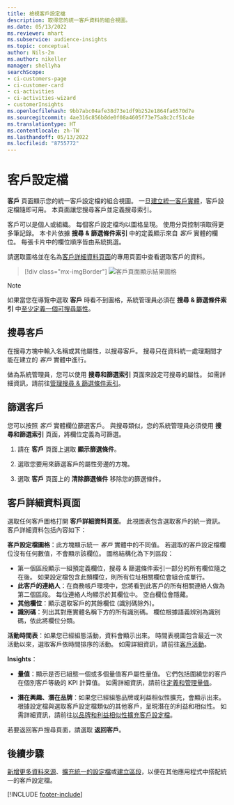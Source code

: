 ```yaml
---
title: 檢視客戶設定檔
description: 取得您的統一客戶資料的組合視圖。
ms.date: 05/13/2022
ms.reviewer: mhart
ms.subservice: audience-insights
ms.topic: conceptual
author: Nils-2m
ms.author: nikeller
manager: shellyha
searchScope:
- ci-customers-page
- ci-customer-card
- ci-activities
- ci-activities-wizard
- customerInsights
ms.openlocfilehash: 9bb7abc04afe38d73e1df9b252e1864fa6570d7e
ms.sourcegitcommit: 4ae316c856b8de0f08a4605f73e75a8c2cf51c4e
ms.translationtype: HT
ms.contentlocale: zh-TW
ms.lasthandoff: 05/13/2022
ms.locfileid: "8755772"
---
```

# <a name="customer-profiles"></a>客戶設定檔

**客戶** 頁面顯示您的統一客戶設定檔的組合視圖。 一旦[建立統一客戶實體](data-unification.md)，客戶設定檔隨即可用。 本頁面讓您搜尋客戶並定義搜尋索引。

客戶可以是個人或組織。 每個客戶設定檔均以圖格呈現。 使用分頁控制項取得更多筆記錄。 本卡片依據 **搜尋 & 篩選條件索引** 中的定義顯示來自 *客戶* 實體的欄位。 每張卡片中的欄位順序皆由系統挑選。

請選取圖格並在名為[客戶詳細資料頁面](customer-profiles.md#customer-details-page)的專用頁面中查看選取客戶的資料。

> [!div class="mx-imgBorder"]
> ![客戶頁面顯示結果圖格](media/customers-page-result-tiles-B2C.png "客戶頁面顯示結果圖格")

> [!NOTE]
> 如果當您在導覽中選取 **客戶** 時看不到圖格，系統管理員必須在 **搜尋 & 篩選條件索引** 中[至少定義一個可搜尋屬性](search-filter-index.md)。

## <a name="search-for-customers"></a>搜尋客戶

在搜尋方塊中輸入名稱或其他屬性，以搜尋客戶。 搜尋只在資料統一處理期間才能在建立的 *客戶* 實體中進行。

做為系統管理員，您可以使用 **搜尋和篩選索引** 頁面來設定可搜尋的屬性。 如需詳細資訊，請前往[管理搜尋 & 篩選條件索引](search-filter-index.md)。

## <a name="filter-customers"></a>篩選客戶

您可以按照 *客戶* 實體欄位篩選客戶。 與搜尋類似，您的系統管理員必須使用 **搜尋和篩選索引** 頁面，將欄位定義為可篩選。

1. 請在 **客戶** 頁面上選取 **顯示篩選條件**。

1. 選取您要用來篩選客戶的屬性旁邊的方塊。

1. 選取 **客戶** 頁面上的 **清除篩選條件** 移除您的篩選條件。

## <a name="customer-details-page"></a>客戶詳細資料頁面

選取任何客戶圖格打開 **客戶詳細資料頁面**。 此視圖表包含選取客戶的統一資訊。 客戶詳細資料包括內容如下：

**客戶設定檔圖格**：此方塊顯示統一 *客戶* 實體中的不同值。 若選取的客戶設定檔欄位沒有任何數值，不會顯示該欄位。 圖格結構化為下列區段：

- 第一個區段顯示一組預定義欄位，搜尋 & 篩選條件索引一部分的所有欄位隨之在後。 如果設定檔包含此類欄位，則所有位址相關欄位會組合成單行。
- **此客戶的連絡人**：在商務帳戶環境中，您將看到此客戶的所有相關連絡人做為第二個區段。 每位連絡人均顯示於其欄位中。 空白欄位會隱藏。
- **其他欄位**：顯示選取客戶的其餘欄位 (識別碼除外)。
- **識別碼**：列出其對應實體名稱下方的所有識別碼。 欄位根據語義辨別為識別碼，依此將欄位分類。

**活動時間表**：如果您已經組態活動，資料會顯示出來。 時間表視圖包含最近一次活動以來，選取客戶依時間排序的活動。 如需詳細資訊，請前往[客戶活動](activities.md)。

**Insights**：

- **量值**：顯示是否已組態一個或多個量值客戶屬性量值。 它們包括圍繞您的客戶在個別客戶等級的 KPI 計算值。 如需詳細資訊，請前往[定義和管理量值](measures.md)。

- **潛在興趣、潛在品牌**：如果您已經組態品牌或利益相似性擴充，會顯示出來。 根據設定檔與選取客戶設定檔類似的其他客戶，呈現潛在的利益和相似性。 如需詳細資訊，請前往[以品牌和利益相似性擴充客戶設定檔](enrichment-microsoft.md)。

若要返回客戶搜尋頁面，請選取 **返回客戶**。

## <a name="next-steps"></a>後續步驟

[新增更多資料來源](data-sources.md)、[擴充統一的設定檔](enrichment-hub.md)或[建立區段](segments.md)，以便在其他應用程式中搭配統一的客戶設定檔。

[!INCLUDE [footer-include](includes/footer-banner.md)]
